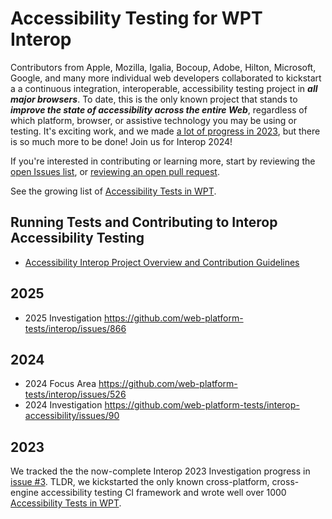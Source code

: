 # Accessibility Testing for WPT Interop

Contributors from Apple, Mozilla, Igalia, Bocoup, Adobe, Hilton, Microsoft, Google, and many more individual web developers collaborated to kickstart a a continuous integration, interoperable, accessibility testing project in _**all major browsers**_. To date, this is the only known project that stands to _**improve the state of accessibility across the entire Web**_, regardless of which platform, browser, or assistive technology you may be using or testing. It's exciting work, and we made [a lot of progress in 2023](https://github.com/web-platform-tests/interop-accessibility/issues/3), but there is so much more to be done! Join us for Interop 2024!

If you're interested in contributing or learning more, start by reviewing the [open Issues list](https://github.com/web-platform-tests/interop-accessibility/issues), or [reviewing an open pull request](https://github.com/search?q=repo%3Aweb-platform-tests%2Fwpt+is%3Aopen+label%3Awai-aria%2Caccname%2Chtml-aam%2Cgraphics-aria%2Cgraphics-aam%2Cgraphics-aria%2Cdpub-aam%2Cdpub-aria%2Csvg-aam%2Csvg-aria&type=pullrequests).

See the growing list of [Accessibility Tests in WPT](https://wpt.fyi/results/?label=master&label=experimental&aligned&q=label%3Aaccessibility).

## Running Tests and Contributing to Interop Accessibility Testing
- [Accessibility Interop Project Overview and Contribution Guidelines](https://github.com/web-platform-tests/interop-accessibility/wiki/Accessibility-Interop-Project-Overview-and-Contribution-Guidelines)

## 2025

- 2025 Investigation https://github.com/web-platform-tests/interop/issues/866

## 2024

- 2024 Focus Area https://github.com/web-platform-tests/interop/issues/526
- 2024 Investigation https://github.com/web-platform-tests/interop-accessibility/issues/90

## 2023

We tracked the the now-complete Interop 2023 Investigation progress in [issue #3](https://github.com/web-platform-tests/interop-accessibility/issues/3). TLDR, we kickstarted the only known cross-platform, cross-engine accessibility testing CI framework and wrote well over 1000 [Accessibility Tests in WPT](https://wpt.fyi/results/?label=master&label=experimental&aligned&q=label%3Aaccessibility). 
